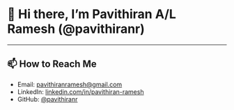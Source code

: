 # 👋 Hi there, I’m Pavithiran A/L Ramesh (@pavithiranr)






---

## 📫 How to Reach Me
- Email: pavithiranramesh@gmail.com
- LinkedIn: [linkedin.com/in/pavithiran-ramesh](https://www.linkedin.com/in/pavithiran-ramesh/)
- GitHub: [@pavithiranr](https://github.com/pavithiranr)







